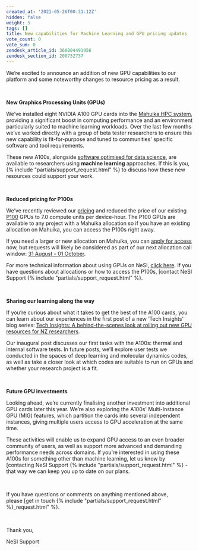 ```yaml
---
created_at: '2021-05-26T00:31:12Z'
hidden: false
weight: 5
tags: []
title: New capabilities for Machine Learning and GPU pricing updates
vote_count: 0
vote_sum: 0
zendesk_article_id: 360004491956
zendesk_section_id: 200732737
---
```



We’re excited to announce an addition of new GPU capabilities to our
platform and some noteworthy changes to resource pricing as a result.

 

**New Graphics Processing Units (GPUs)**

We’ve installed eight NVIDIA A100 GPU cards into the [Mahuika HPC
system](../../Scientific_Computing/The_NeSI_High_Performance_Computers/Mahuika.md),
providing a significant boost in computing performance and an
environment particularly suited to machine learning workloads. Over the
last few months we’ve worked directly with a group of beta tester
researchers to ensure this new capability is fit-for-purpose and tuned
to communities' specific software and tool requirements. 

These new A100s, alongside [software optimised for data
science](https://support.nesi.org.nz/hc/en-gb/articles/360004558895-What-software-environments-on-NeSI-are-optimised-for-Machine-Learning-approaches-),
are available to researchers using **machine learning** approaches. If
this is you, {% include "partials/support_request.html" %} to
discuss how these new resources could support your work.

 

**Reduced pricing for P100s**

We’ve recently reviewed our
[pricing](../../Getting_Started/Accounts-Projects_and_Allocations/What_is_an_allocation.md)
and reduced the price of our existing
[P100](https://www.nvidia.com/en-us/data-center/tesla-p100/) GPUs to 7.0
compute units per device-hour. The P100 GPUs are available to any
project with a Mahuika allocation so if you have an existing allocation
on Mahuika, you can access the P100s right away.

If you need a larger or new allocation on Mahuika, you can [apply for
access](https://www.nesi.org.nz/services/applyforaccess) now, but
requests will likely be considered as part of our next allocation call
window: [31 August - 01
October](https://www.nesi.org.nz/services/high-performance-computing-and-analytics/guidelines/allocations-allocation-classes-review#window).

For more technical information about using GPUs on NeSI, [click
here](../../Scientific_Computing/Running_Jobs_on_Maui_and_Mahuika/GPU_use_on_NeSI.md).
If you have questions about allocations or how to access the P100s,
[contact NeSI
Support {% include "partials/support_request.html" %}.

 

**Sharing our learning along the way**

If you’re curious about what it takes to get the best of the A100 cards,
you can learn about our experiences in the first post of a new ‘Tech
Insights' blog series: [Tech Insights: A behind-the-scenes look at
rolling out new GPU resources for NZ
researchers](https://www.nesi.org.nz/case-studies/tech-insights-behind-scenes-look-rolling-out-new-gpu-resources-nz-researchers).

Our inaugural post discusses our first tasks with the A100s: thermal and
internal software tests. In future posts, we’ll explore user tests we
conducted in the spaces of deep learning and molecular dynamics codes,
as well as take a closer look at which codes are suitable to run on GPUs
and whether your research project is a fit.

 

**Future GPU investments**

Looking ahead, we’re currently finalising another investment into
additional GPU cards later this year. We’re also exploring the A100s'
Multi-Instance GPU (MIG) features, which partition the cards into
several independent instances, giving multiple users access to GPU
acceleration at the same time.

These activities will enable us to expand GPU access to an even broader
community of users, as well as support more advanced and demanding
performance needs across domains. If you’re interested in using these
A100s for something other than machine learning, let us know by
[contacting NeSI
Support {% include "partials/support_request.html" %} -
that way we can keep you up to date on our plans.

 

If you have questions or comments on anything mentioned above,
please [get in
touch {% include "partials/support_request.html" %}_request.html" %}.

 

Thank you,

NeSI Support